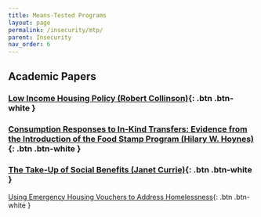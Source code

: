 ```yaml
---
title: Means-Tested Programs
layout: page
permalink: /insecurity/mtp/
parent: Insecurity
nav_order: 6
---
```


<!-- ![Alt text](/imgs/rent.png "The Rent is too High") -->

<!-- <img src="./../assets/images/evictions.png" alt="Alt text" style="width: 100%; max-width: 100%; height: auto;" />-->


## **Academic Papers**

### [Low Income Housing Policy (Robert Collinson)](chrome-extension://efaidnbmnnnibpcajpcglclefindmkaj/https://www.nber.org/system/files/chapters/c13485/c13485.pdf){: .btn .btn-white }

### [Consumption Responses to In-Kind Transfers: Evidence from the Introduction of the Food Stamp Program (Hilary W. Hoynes)](https://www.aeaweb.org/articles?id=10.1257/app.1.4.109){: .btn .btn-white }

### [The Take-Up of Social Benefits (Janet Currie)](https://www.iza.org/publications/dp/1103/the-take-up-of-social-benefits){: .btn .btn-white }



[Using Emergency Housing Vouchers to Address Homelessness](https://ternercenter.berkeley.edu/research-and-policy/emergency-housing-vouchers-lessons/){: .btn .btn-white }

